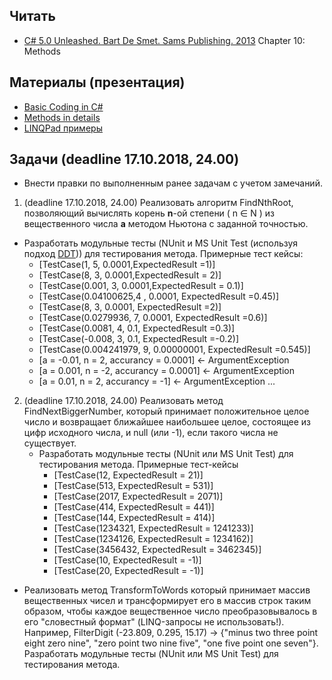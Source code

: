 ## Читать
- [C# 5.0 Unleashed. Bart De Smet. Sams Publishing. 2013](https://drive.google.com/drive/u/0/folders/0B7WmjuqYed3Aeko0MzNYZWtVOUk) Chapter 10: Methods

## Материалы (презентация)
- [Basic Coding in C#](https://github.com/EPM-RD-NETLAB/.NET-Framework-modules/tree/master/M2.%20Basic%20Coding%20in%20C%23)
- [Methods in details](https://github.com/EPM-RD-NETLAB/.NET-Framework-modules/tree/master/M4.%20Methods%20in%20details)
- [LINQPad примеры](https://drive.google.com/drive/folders/1WuwLyMZv1Lb3UBDLoD1-UtEPYbm6qe0b)

## Задачи (deadline 17.10.2018, 24.00)
- Внести правки по выполненным ранее задачам с учетом замечаний.
1. (deadline 17.10.2018, 24.00) Реализовать алгоритм FindNthRoot, позволяющий вычислять корень **n**-ой степени ( n ∈ N ) из вещественного числа **а** методом Ньютона с заданной точностью. 
  - Разработать модульные тесты (NUnit и MS Unit Test (используя подход [DDT](https://docs.microsoft.com/ru-ru/visualstudio/test/how-to-create-a-data-driven-unit-test?view=vs-2015))) для тестирования метода. Примерные тест кейсы:
    - [TestCase(1, 5, 0.0001,ExpectedResult =1)]
    - [TestCase(8, 3, 0.0001,ExpectedResult = 2)]
    - [TestCase(0.001, 3, 0.0001,ExpectedResult = 0.1)]
    - [TestCase(0.04100625,4 , 0.0001, ExpectedResult =0.45)]
    - [TestCase(8, 3, 0.0001, ExpectedResult =2)]
    - [TestCase(0.0279936, 7, 0.0001, ExpectedResult =0.6)]
    - [TestCase(0.0081, 4, 0.1, ExpectedResult =0.3)]
    - [TestCase(-0.008, 3, 0.1, ExpectedResult =-0.2)]
    - [TestCase(0.004241979, 9, 0.00000001, ExpectedResult =0.545)]
    - [a = -0.01, n = 2, accurancy = 0.0001] <- ArgumentException
    - [a = 0.001, n = -2, accurancy = 0.0001] <- ArgumentException
    - [a = 0.01, n = 2, accurancy = -1] <- ArgumentException	...
2. (deadline 17.10.2018, 24.00) Реализовать метод FindNextBiggerNumber, который принимает положительное целое число и возвращает ближайшее наибольшее целое, состоящее из цифр исходного числа, и null (или -1), если такого числа не существует.
   - Разработать модульные тесты (NUnit или MS Unit Test) для тестирования метода. Примерные тест-кейсы
      - [TestCase(12, ExpectedResult = 21)]
      - [TestCase(513, ExpectedResult = 531)]
      - [TestCase(2017, ExpectedResult = 2071)]
      - [TestCase(414, ExpectedResult = 441)]
      - [TestCase(144, ExpectedResult = 414)]
      - [TestCase(1234321, ExpectedResult = 1241233)]
      - [TestCase(1234126, ExpectedResult = 1234162)]
      - [TestCase(3456432, ExpectedResult = 3462345)]
      - [TestCase(10, ExpectedResult = -1)]           	
      - [TestCase(20, ExpectedResult = -1)]
- Реализовать метод TransformToWords который принимает массив вещественных чисел и трансформирует его в массив строк таким образом, чтобы каждое вещественное число преобразовывалось в его "словестный формат" (LINQ-запросы не использовать!). Например, FilterDigit (-23.809, 0.295, 15.17) -> {"minus two three point eight zero nine", "zero point two nine five", "one five point one seven"}. Разработать модульные тесты (NUnit или MS Unit Test) для тестирования метода.
